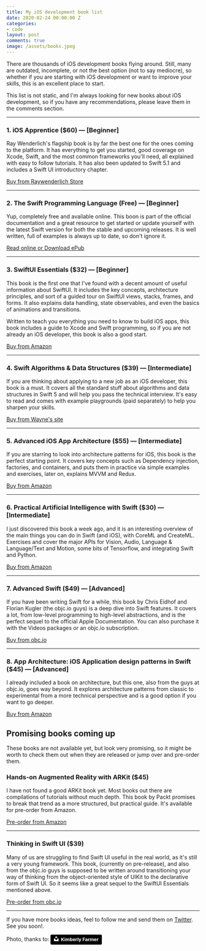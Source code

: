 ```yaml
---
title: My iOS development book list
date: 2020-02-24 00:00:00 Z
categories:
- code
layout: post
comments: true
image: /assets/books.jpeg
---
```


There are thousands of iOS development books flying around. Still, many are outdated, incomplete, or not the best option (not to say mediocre), so whether if you are starting with iOS development or want to improve your skills, this is an excellent place to start.

This list is not static, and I'm always looking for new books about iOS development, so if you have any recommendations, please leave them in the comments section<!--more-->.

---

### 1. iOS Apprentice ($60) — [Beginner]
Ray Wenderlich's flagship book is by far the best one for the ones coming to the platform.  It has everything to get you started, good coverage on Xcode, Swift, and the most common frameworks you'll need, all explained with easy to follow tutorials.  It has also been updated to Swift 5.1 and includes a Swift UI introductory chapter.

 [Buy from Raywenderlich Store](https://store.raywenderlich.com/products/ios-apprentice)

- - - -

### 2. The Swift Programming Language (Free) — [Beginner]
Yup, completely free and available online.  This boon is part of the official documentation and a great resource to get started or update yourself with the latest Swift version for both the stable and upcoming releases.   It is well written, full of examples is always up to date, so don't ignore it.  

[Read online or Download ePub](https://docs.swift.org/swift-book/)

- - - -

### 3. SwiftUI Essentials ($32)  — [Beginner]
This book is the first one that I've found with a decent amount of useful information about SwiftUI.  It includes the key concepts, architecture principles, and sort of a guided tour on SwiftUI views, stacks, frames, and forms.  It also explains data handling, state observables, and even the basics of animations and transitions.

Written to teach you everything you need to know to build iOS apps, this book includes a guide to Xcode and Swift programming, so if you are not already an iOS developer, this book is also a good start.

[Buy from Amazon](https://www.amazon.com/SwiftUI-Essentials-Learn-Develop-using-ebook/dp/B0821NQT4H/ref=zg_bs_11006483011_18?_encoding=UTF8&psc=1&refRID=3TM5JYQVRJRZ4JY8SAHV)

- - - -

### 4. Swift Algorithms & Data Structures ($39) — [Intermediate]
If you are thinking about applying to a new job as an iOS developer, this book is a must.  It covers all the standard stuff about algorithms and data structures in Swift 5 and will help you pass the technical interview. It's easy to read and comes with example playgrounds (paid separately) to help you sharpen your skills.

[Buy from Wayne's site](https://www.waynewbishop.com/ios-interview/book)

- - - -

### 5. Advanced iOS App Architecture ($55) — [Intermediate]
If you are starring to look into architecture patterns for iOS, this book is the perfect starting point.  It covers key concepts such as Dependency injection, factories, and containers, and puts them in practice via simple examples and exercises, later on, explains MVVM and Redux.

[Buy from Amazon](https://www.amazon.com/Advanced-iOS-App-Architecture-Second/dp/194287894X/ref=sr_1_1?keywords=iOS+architecture&qid=1581980677&s=books&sr=1-1)

- - - -

### 6. Practical Artificial Intelligence with Swift ($30) — [Intermediate]
I just discovered this book a week ago, and it is an interesting overview of the main things you can do in Swift (and iOS), with CoreML and CreateML.  Exercises and cover the major APIs for Vision, Audio, Language & Language/Text and Motion, some bits of Tensorflow, and integrating Swift and Python.

[Buy from Amazon](https://www.amazon.com/Practical-Artificial-Intelligence-Swift-Fundamental-ebook/dp/B07ZHPPVK3/ref=zg_bs_11006483011_38?_encoding=UTF8&psc=1&refRID=3TM5JYQVRJRZ4JY8SAHV)

- - - -

### 7. Advanced Swift  ($49) — [Advanced]
If you have been writing Swift for a while, this book by Chris Eidhof and Florian Kugler (the objc.io guys) is a deep dive into Swift features.  It covers a lot, from low-level programming to high-level abstractions, and is the perfect sequel to the official Apple Documentation.  You can also purchase it with the Videos packages or an objc.io subscription.

[Buy from obc.io](https://www.objc.io/books/advanced-swift/)

- - - -

### 8. App Architecture: iOS Application design patterns in Swift ($45) — [Advanced]
I already included a book on architecture, but this one, also from the guys at objc.io, goes way beyond.  It explores architecture patterns from classic to experimental from a more technical perspective and is a good option if you want to go deeper.

[Buy from Amazon](https://www.amazon.com/App-Architecture-Application-Design-Patterns-ebook/dp/B07D21KRJN)


## Promising books coming up
These books are not available yet, but look very promising, so it might be worth to check them out when they are released or jump over and pre-order them.

### Hands-on Augmented Reality with ARKit ($45)
I have not found a good ARKit book yet.  Most books out there are compilations of tutorials without much depth.  This book by Packt promises to break that trend as a more structured, but practical guide. It's available for pre-order from Amazon.

[Pre-order from Amazon](https://www.amazon.com/dp/1788471016/ref=cm_sw_r_cp_api_i_p5XsEbT81BH54)

- - - -

### Thinking in Swift UI ($39)
Many of us are struggling to find Swift UI useful in the real world, as it's still a very young framework.  This book, (currently on pre-release), and also from the objc.io guys is supposed to be written around transitioning your way of thinking from the object-oriented style of UIKit to the declarative form of Swift UI.  So it seems like a great sequel to the SwiftUI Essentials mentioned above.

[Pre-order from obc.io](https://www.objc.io/books/thinking-in-swiftui/)

---

If you have more books ideas, feel to follow me and send them on [Twitter](https://twitter.com/afterxleep).  See you soon!.



Photo, thanks to:
<a style="background-color:black;color:white;text-decoration:none;padding:4px 6px;font-family:-apple-system, BlinkMacSystemFont, &quot;San Francisco&quot;, &quot;Helvetica Neue&quot;, Helvetica, Ubuntu, Roboto, Noto, &quot;Segoe UI&quot;, Arial, sans-serif;font-size:12px;font-weight:bold;line-height:1.2;display:inline-block;border-radius:3px" href="https://unsplash.com/@kimberlyfarmer?utm_medium=referral&amp;utm_campaign=photographer-credit&amp;utm_content=creditBadge" target="_blank" rel="noopener noreferrer" title="Download free do whatever you want high-resolution photos from Kimberly Farmer"><span style="display:inline-block;padding:2px 3px"><svg xmlns="http://www.w3.org/2000/svg" style="height:12px;width:auto;position:relative;vertical-align:middle;top:-2px;fill:white" viewBox="0 0 32 32"><title>unsplash-logo</title><path d="M10 9V0h12v9H10zm12 5h10v18H0V14h10v9h12v-9z"></path></svg></span><span style="display:inline-block;padding:2px 3px">Kimberly Farmer</span></a>



